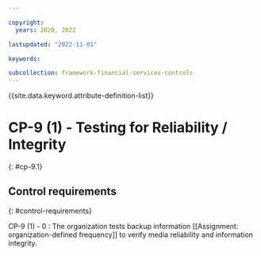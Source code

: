 ```yaml
---

copyright:
  years: 2020, 2022

lastupdated: "2022-11-01"

keywords:

subcollection: framework-financial-services-controls
---
```


{{site.data.keyword.attribute-definition-list}}

               
# CP-9 (1) - Testing for Reliability / Integrity
{: #cp-9.1}

## Control requirements
{: #control-requirements}

CP-9 (1) - 0
    : The organization tests backup information [[Assignment: organization-defined frequency]] to verify media reliability and information integrity.





